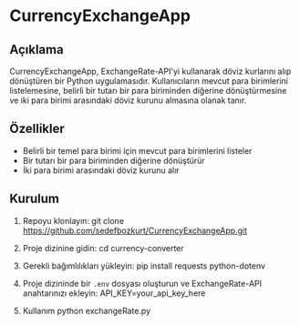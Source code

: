 # CurrencyExchangeApp

## Açıklama

CurrencyExchangeApp, ExchangeRate-API'yi kullanarak döviz kurlarını alıp dönüştüren bir Python uygulamasıdır. Kullanıcıların mevcut para birimlerini listelemesine, belirli bir tutarı bir para biriminden diğerine dönüştürmesine ve iki para birimi arasındaki döviz kurunu almasına olanak tanır.

## Özellikler

- Belirli bir temel para birimi için mevcut para birimlerini listeler
- Bir tutarı bir para biriminden diğerine dönüştürür
- İki para birimi arasındaki döviz kurunu alır

## Kurulum

1. Repoyu klonlayın:
  git clone https://github.com/sedefbozkurt/CurrencyExchangeApp.git

2. Proje dizinine gidin:
  cd currency-converter

3. Gerekli bağımlılıkları yükleyin:
  pip install requests python-dotenv

4. Proje dizininde bir `.env` dosyası oluşturun ve ExchangeRate-API anahtarınızı ekleyin:
  API_KEY=your_api_key_here

5. Kullanım
  python exchangeRate.py
